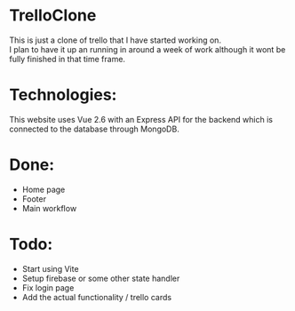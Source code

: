 # TrelloClone
This is just a clone of trello that I have started working on.<br>
I plan to have it up an running in around a week of work although it wont be fully finished in that time frame.

# Technologies:
This website uses Vue 2.6 with an Express API for the backend which is connected to the database through MongoDB.

# Done:
- Home page
- Footer
- Main workflow

# Todo:
- Start using Vite
- Setup firebase or some other state handler
- Fix login page
- Add the actual functionality / trello cards